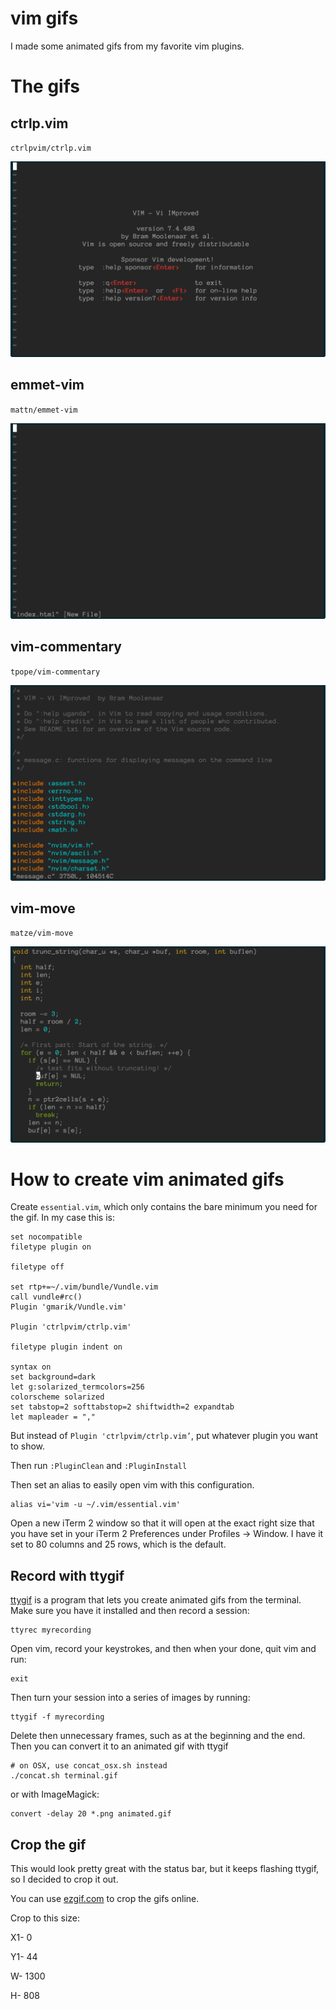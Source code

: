 # vim gifs

I made some animated gifs from my favorite vim plugins.

# The gifs

## ctrlp.vim

`ctrlpvim/ctrlp.vim`

![ctrlp.vim](ctrlp.vim.gif)

## emmet-vim

`mattn/emmet-vim`

![emmet-vim](emmet-vim.gif)

## vim-commentary

`tpope/vim-commentary`

![vim-commentary](vim-commentary.gif)

## vim-move

`matze/vim-move`

![vim-move](vim-move.gif)

# How to create vim animated gifs

Create `essential.vim`, which only contains the bare minimum you need for the gif. In my case this is:

```
set nocompatible
filetype plugin on

filetype off

set rtp+=~/.vim/bundle/Vundle.vim
call vundle#rc()
Plugin 'gmarik/Vundle.vim'

Plugin 'ctrlpvim/ctrlp.vim'

filetype plugin indent on

syntax on
set background=dark
let g:solarized_termcolors=256
colorscheme solarized
set tabstop=2 softtabstop=2 shiftwidth=2 expandtab
let mapleader = ","
```

But instead of `Plugin 'ctrlpvim/ctrlp.vim’`, put whatever plugin you want to show.

Then run `:PluginClean` and `:PluginInstall`

Then set an alias to easily open vim with this configuration.

```
alias vi='vim -u ~/.vim/essential.vim'
```

Open a new iTerm 2 window so that it will open at the exact right size that you have set in your iTerm 2 Preferences under Profiles -> Window. I have it set to 80 columns and 25 rows, which is the default.

## Record with ttygif

[ttygif](https://github.com/icholy/ttygif) is a program that lets you create animated gifs from the terminal. Make sure you have it installed and then record a session:

```
ttyrec myrecording
```

Open vim, record your keystrokes, and then when your done, quit vim and run:

```
exit
```

Then turn your session into a series of images by running:

```
ttygif -f myrecording
```

Delete then unnecessary frames, such as at the beginning and the end. Then you can convert it to an animated gif with ttygif

```
# on OSX, use concat_osx.sh instead
./concat.sh terminal.gif
```

or with ImageMagick:

```
convert -delay 20 *.png animated.gif
```

## Crop the gif

This would look pretty great with the status bar, but it keeps flashing ttygif, so I decided to crop it out.

You can use [ezgif.com](http://ezgif.com/) to crop the gifs online.

Crop to this size:

X1- 0

Y1- 44

W- 1300

H- 808
